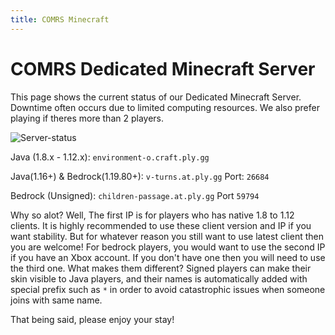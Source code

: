 ```yaml
---
title: COMRS Minecraft
---
```


# COMRS Dedicated Minecraft Server
This page shows the current status of our Dedicated Minecraft Server. Downtime often occurs due to limited computing resources. We also prefer playing if theres more than 2 players.

![Server-status](https://mcapi.us/server/image?ip=environment-o.craft.ply.gg&port=7927&theme=dark&title=)

Java (1.8.x - 1.12.x): `environment-o.craft.ply.gg`

Java(1.16+) & Bedrock(1.19.80+): `v-turns.at.ply.gg`
Port: `26684`

Bedrock (Unsigned): `children-passage.at.ply.gg` 
Port `59794`

Why so alot? Well, The first IP is for players who has native 1.8 to 1.12 clients. It is highly recommended to use these client version and IP if you want stability. But for whatever reason you still want to use latest client then you are welcome! 
For bedrock players, you would want to use the second IP if you have an Xbox account. If you don't have one then you will need to use the third one. What makes them different? Signed players can make their skin visible to Java players, and their names is automatically added with special prefix such as `*` in order to avoid catastrophic issues when someone joins with same name. 


That being said, please enjoy your stay!
